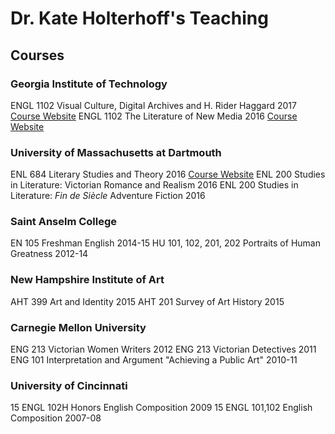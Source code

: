 <h1>Dr. Kate Holterhoff's Teaching</h1>

<h2>Courses</h2>

<td colspan="4"><h3>Georgia Institute of Technology</h3>
  <tr>
    <td>ENGL 1102</td>
    <td>Visual Culture, Digital Archives and H. Rider Haggard</td>
    <td>2017</td>
    <td><a href="http://1102vcdahrh.wordpress.com/" class="Wordpress button">Course Website</a></td>
  </tr>
  <tr>
    <td>ENGL 1102</td>
    <td>The Literature of New Media</td>
    <td>2016</td>
    <td><a href="http://1102theliteratureofnewmedia.weebly.com/" class="Weebly button">Course Website</a></td>
  </tr>
  <td colspan="4"><h3>University of Massachusetts at Dartmouth</h3></td>
<tr>
    <td>ENL 684</td>
    <td>Literary Studies and Theory</td>
    <td>2016</td>
    <td><a href="https://literarystudiesandtheoryspring2016.wordpress.com/" class="Wordpress button">Course Website</a></td>
  </tr>
  <tr>
     <td>ENL 200</td>
    <td>Studies in Literature: Victorian Romance and Realism</td>
    <td>2016</td>
    <td>&#32;</td>
    </tr>
    <tr>
     <td>ENL 200</td>
    <td>Studies in Literature: <span style="font-style:italic;">Fin de Si&#232;cle</span> Adventure Fiction</td>
    <td>2016</td>
    <td>&#32;</td>
    </tr>
<td colspan="4"><h3>Saint Anselm College</h3></td>
<tr>
     <td>EN 105</td>
    <td>Freshman English</td>
    <td>2014-15</td>
    <td>&#32;</td>
    </tr>
    <tr>
     <td>HU 101, 102, 201, 202</td>
    <td>Portraits of Human Greatness</td>
    <td>2012-14</td>
    <td>&#32;</td>
    </tr>
  <td colspan="4"><h3>New Hampshire Institute of Art</h3></td>
  <tr>
  <td>AHT 399</td>
    <td>Art and Identity</td>
    <td>2015</td>
    <td>&#32;</td>
    </tr>
      <tr>
      <td>AHT 201</td>
    <td>Survey of Art History</td>
    <td>2015</td>
    <td>&#32;</td>
    </tr>
<td colspan="4"><h3>Carnegie Mellon University</h3></td>
  <tr>
  <td>ENG 213</td>
    <td>Victorian Women Writers</td>
    <td>2012</td>
    <td>&#32;</td>
    </tr>
      <tr>
      <td>ENG 213</td>
    <td>Victorian Detectives</td>
    <td>2011</td>
    <td>&#32;</td>
    </tr>
      <tr>
      <td>ENG 101</td>
    <td>Interpretation and Argument &#34;Achieving a Public Art&#34;</td>
    <td>2010-11</td>
    <td>&#32;</td>
    </tr>
        <td colspan="4"><h3>University of Cincinnati</h3></td>
  <tr>
  <td>15 ENGL 102H</td>
    <td>Honors English Composition</td>
    <td>2009</td>
    <td>&#32;</td>
    </tr>
      <tr>
      <td>15 ENGL 101,102</td>
    <td>English Composition</td>
    <td>2007-08</td>
    <td>&#32;</td>
    </tr>

